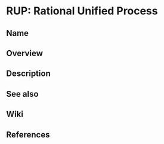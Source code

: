 # RUP: Rational Unified Process

## Name

## Overview

## Description

## See also

## Wiki

## References
